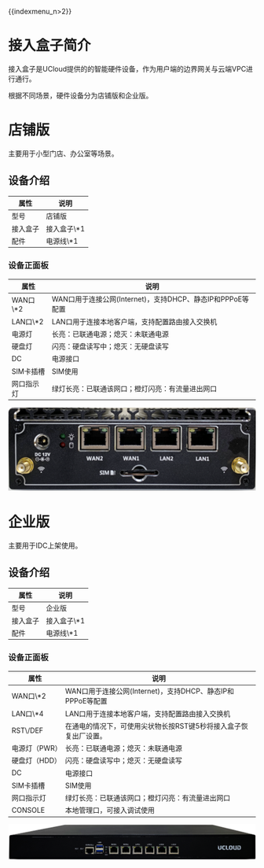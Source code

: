 {{indexmenu_n>2}}

# 接入盒子简介

接入盒子是UCloud提供的的智能硬件设备，作为用户端的边界网关与云端VPC进行通行。

根据不同场景，硬件设备分为店铺版和企业版。

# 店铺版

主要用于小型门店、办公室等场景。

## 设备介绍

| 属性   | 说明        |
| ---- | --------- |
| 型号   | 店铺版       |
| 接入盒子 | 接入盒子\\\*1 |
| 配件   | 电源线\\\*1  |

### 设备正面板

| 属性        | 说明                                        |
| --------- | ----------------------------------------- |
| WAN口\\\*2 | WAN⼝⽤于连接公⽹(Internet)，⽀持DHCP、静态IP和PPPoE等配置 |
| LAN口\\\*2 | LAN⼝用于连接本地客户端，支持配置路由接⼊交换机                 |
| 电源灯       | 长亮：已联通电源；熄灭：未联通电源                         |
| 硬盘灯       | 闪亮：硬盘读写中；熄灭：无硬盘读写                         |
| DC        | 电源接口                                      |
| SIM卡插槽    | SIM使用                                     |
| 网口指示灯     | 绿灯长亮：已联通该网口；橙灯闪亮：有流量进出网口                  |

![image](/images/introduction/店铺正面.png)

# 企业版

主要用于IDC上架使用。

## 设备介绍

| 属性   | 说明        |
| ---- | --------- |
| 型号   | 企业版       |
| 接入盒子 | 接入盒子\\\*1 |
| 配件   | 电源线\\\*1  |

### 设备正面板

| 属性        | 说明                                        |
| --------- | ----------------------------------------- |
| WAN口\\\*2 | WAN⼝⽤于连接公⽹(Internet)，⽀持DHCP、静态IP和PPPoE等配置 |
| LAN口\\\*4 | LAN⼝用于连接本地客户端，支持配置路由接⼊交换机                 |
| RST\\/DEF | 在通电的情况下，可使用尖状物长按RST键5秒将接入盒子恢复出厂设置。        |
| 电源灯（PWR）  | 长亮：已联通电源；熄灭：未联通电源                         |
| 硬盘灯（HDD）  | 闪亮：硬盘读写中；熄灭：无硬盘读写                         |
| DC        | 电源接口                                      |
| SIM卡插槽    | SIM使用                                     |
| 网口指示灯     | 绿灯长亮：已联通该网口；橙灯闪亮：有流量进出网口                  |
| CONSOLE   | 本地管理口，可接入调试使用                             |

![image](/images/introduction/企业正面.png)
